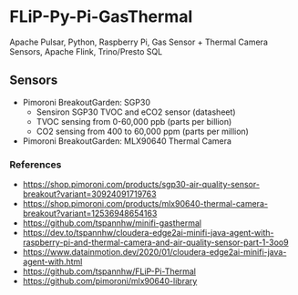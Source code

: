 # FLiP-Py-Pi-GasThermal

Apache Pulsar, Python, Raspberry Pi, Gas Sensor + Thermal Camera Sensors, Apache Flink, Trino/Presto SQL

## Sensors

* Pimoroni BreakoutGarden:  SGP30 
  - Sensiron SGP30 TVOC and eCO2 sensor (datasheet)
  - TVOC sensing from 0-60,000 ppb (parts per billion)
  - CO2 sensing from 400 to 60,000 ppm (parts per million)
* Pimoroni BreakoutGarden: MLX90640 Thermal Camera


### References

* https://shop.pimoroni.com/products/sgp30-air-quality-sensor-breakout?variant=30924091719763
* https://shop.pimoroni.com/products/mlx90640-thermal-camera-breakout?variant=12536948654163
* https://github.com/tspannhw/minifi-gasthermal
* https://dev.to/tspannhw/cloudera-edge2ai-minifi-java-agent-with-raspberry-pi-and-thermal-camera-and-air-quality-sensor-part-1-3oo9
* https://www.datainmotion.dev/2020/01/cloudera-edge2ai-minifi-java-agent-with.html
* https://github.com/tspannhw/FLiP-Pi-Thermal
* https://github.com/pimoroni/mlx90640-library
